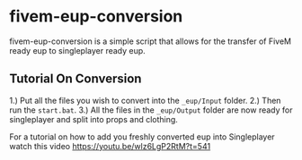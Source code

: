 # fivem-eup-conversion 
fivem-eup-conversion is a simple script that allows for the transfer of FiveM ready eup to singleplayer ready eup.

## Tutorial On Conversion

1.) Put all the files you wish to convert into the `_eup/Input` folder. 
2.) Then run the `start.bat`.
3.) All the files in the `_eup/Output` folder are now ready for singleplayer and split into props and clothing.

For a tutorial on how to add you freshly converted eup into Singleplayer watch this video
https://youtu.be/wlz6LgP2RtM?t=541
